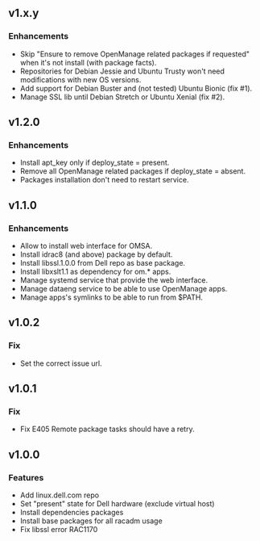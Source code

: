 ## v1.x.y

### Enhancements

* Skip "Ensure to remove OpenManage related packages if requested" when it's not install (with package facts).
* Repositories for Debian Jessie and Ubuntu Trusty won't need modifications with new OS versions.
* Add support for Debian Buster and (not tested) Ubuntu Bionic (fix #1).
* Manage SSL lib until Debian Stretch or Ubuntu Xenial (fix #2).

## v1.2.0

### Enhancements

* Install apt_key only if deploy_state = present.
* Remove all OpenManage related packages if deploy_state = absent.
* Packages installation don't need to restart service.

## v1.1.0

### Enhancements
* Allow to install web interface for OMSA.
* Install idrac8 (and above) package by default.
* Install libssl.1.0.0 from Dell repo as base package.
* Install libxslt1.1 as dependency for om.* apps.
* Manage systemd service that provide the web interface.
* Manage dataeng service to be able to use OpenManage apps.
* Manage apps's symlinks to be able to run from $PATH.

## v1.0.2

### Fix

* Set the correct issue url.

## v1.0.1

### Fix
* Fix E405 Remote package tasks should have a retry.

## v1.0.0

### Features
* Add linux.dell.com repo
* Set "present" state for Dell hardware (exclude virtual host)
* Install dependencies packages
* Install base packages for all racadm usage
* Fix libssl error RAC1170

